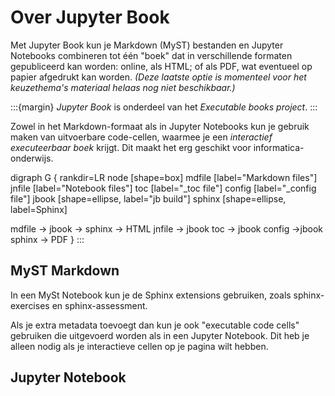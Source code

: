 # Over Jupyter Book

Met Jupyter Book kun je Markdown (MyST) bestanden en Jupyter Notebooks combineren tot één "boek" dat in verschillende formaten gepubliceerd kan worden: online, als HTML; of als PDF, wat eventueel op papier afgedrukt kan worden. *(Deze laatste optie is momenteel voor het keuzethema's materiaal helaas nog niet beschikbaar.)*

:::{margin}
*Jupyter Book* is onderdeel van het *Executable books project*.
:::

Zowel in het Markdown-formaat als in Jupyter Notebooks kun je gebruik maken van uitvoerbare code-cellen, waarmee je een *interactief executeerbaar boek* krijgt.
Dit maakt het erg geschikt voor informatica-onderwijs.

digraph G {
  rankdir=LR
  node [shape=box]
  mdfile [label="Markdown files"]
  jnfile [label="Notebook files"]
  toc [label="_toc file"]
  config [label="_config file"]
  jbook [shape=ellipse, label="jb build"]
  sphinx [shape=ellipse, label=Sphinx]
  
  mdfile -> jbook -> sphinx -> HTML
  jnfile -> jbook
  toc -> jbook
  config ->jbook
  sphinx -> PDF
}
:::

## MyST Markdown

In een MySt Notebook kun je de Sphinx extensions gebruiken, zoals sphinx-exercises en sphinx-assessment.

Als je extra metadata toevoegt dan kun je ook "executable code cells" gebruiken die uitgevoerd worden als in een Jupyter Notebook. Dit heb je alleen nodig als je interactieve cellen op je pagina wilt hebben.

## Jupyter Notebook



